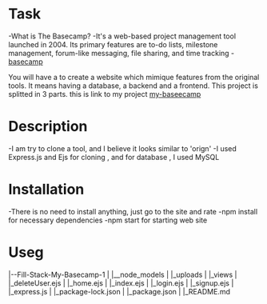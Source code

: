 # Task 
-What is The Basecamp?
-It's a web-based project management tool launched in 2004. Its primary features are to-do lists, milestone management, forum-like messaging, file sharing, and time tracking - [basecamp](https://basecamp.com/)

You will have a to create a website which mimique features from the original tools. It means having a database, a backend and a frontend. This project is splitted in 3 parts.
this is link to my project  [my-baseecamp](https://my-basecamp-py2f.onrender.com)

# Description 
-I am try to clone a tool, and I believe it looks similar to 'orign'
-I used Express.js and Ejs for cloning , and for database , I used MySQL

# Installation
-There is no need to install anything, just go to the site and rate
-npm install for necessary dependencies
-npm start for starting web site

# Useg 
|--Fill-Stack-My-Basecamp-1
| |__node_models
| |_uploads
| |_views
|   |_deleteUser.ejs
|   |_home.ejs
|   |_index.ejs
|   |_login.ejs
|   |_signup.ejs
| |_express.js
| |_package-lock.json
| |_package.json
| |_README.md